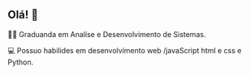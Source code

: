 ## Olá! 💙
👨‍🎓 Graduanda em Analíse e Desenvolvimento de Sistemas.

💻 Possuo habilides em desenvolvimento web /javaScript html e css e Python. 
